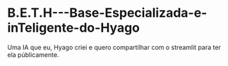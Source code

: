 # B.E.T.H---Base-Especializada-e-inTeligente-do-Hyago
Uma IA que eu, Hyago criei e quero compartilhar com o streamlit para ter ela públicamente.
